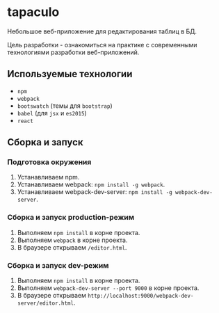 # tapaculo
Небольшое веб-приложение для редактирования таблиц в БД. 

Цель разработки - ознакомиться на практике с современными технологиями разработки веб-приложений.

## Используемые технологии
- `npm`
- `webpack`
- `bootswatch` (темы для `bootstrap`)
- `babel` (для `jsx` и `es2015`)
- `react`

## Сборка и запуск
### Подготовка окружения
1. Устанавливаем npm.
2. Устанавливаем webpack: `npm install -g webpack`.
3. Устанавливаем webpack-dev-server: `npm install -g webpack-dev-server`.

### Сборка и запуск production-режим
1. Выполняем `npm install` в корне проекта.
2. Выполняем `webpack` в корне проекта.
3. В браузере открываем `/editor.html`.

### Сборка и запуск dev-режим
1. Выполняем `npm install` в корне проекта.
2. Выполняем `webpack-dev-server --port 9000` в корне проекта.
3. В браузере открываем `http://localhost:9000/webpack-dev-server/editor.html`.





